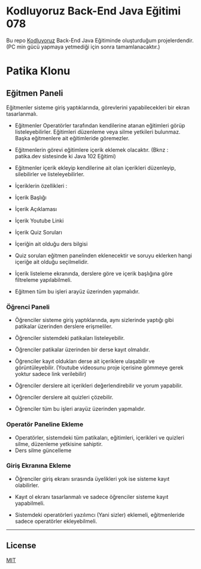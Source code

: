 # Kodluyoruz Back-End Java Eğitimi 078

Bu repo [Kodluyoruz](https://www.kodluyoruz.org) Back-End Java Eğitiminde 
oluşturduğum projelerdendir. (PC min gücü yapmaya yetmediği için sonra tamamlanacaktır.)

# Patika Klonu

## Eğitmen Paneli

Eğitmenler sisteme giriş yaptıklarında, görevlerini yapabilecekleri bir ekran tasarlanmalı.

- Eğitmenler Operatörler tarafından kendilerine atanan eğitimleri görüp listeleyebilirler. Eğitimleri düzenleme veya silme yetkileri bulunmaz. Başka eğitmenlere ait eğitimleride göremezler.

- Eğitmenlerin görevi eğitimlere içerik eklemek olacaktır. (Bknz : patika.dev sistesinde ki Java 102 Eğitimi)

- Eğitmenler içerik ekleyip kendilerine ait olan içerikleri düzenleyip, silebilirler ve listeleyebilirler.

- İçeriklerin özellikleri :

- İçerik Başlığı

- İçerik Açıklaması

- İçerik Youtube Linki

- İçerik Quiz Soruları

- İçeriğin ait olduğu ders bilgisi

- Quiz soruları eğitmen panelinden eklenecektir ve soruyu eklerken hangi içeriğe ait olduğu seçilmelidir.

- İçerik listeleme ekranında, derslere göre ve içerik başlığına göre filtreleme yapılabilmeli. 

- Eğitmen tüm bu işleri arayüz üzerinden yapmalıdır.

### Öğrenci Paneli 

- Öğrenciler sisteme giriş yaptıklarında, aynı sizlerinde yaptığı gibi patikalar üzerinden derslere erişmeliler.

- Öğrenciler sistemdeki patikaları listeleyebilir.

- Öğrenciler patikalar üzerinden bir derse kayıt olmalıdır. 

- Öğrenciler kayıt oldukları derse ait içeriklere ulaşabilir ve görüntüleyebilir. (Youtube videosunu proje içerisine gömmeye gerek yoktur sadece link verilebilir)

- Öğrenciler derslere ait içerikleri değerlendirebilir ve yorum yapabilir.

- Öğrenciler derslere ait quizleri çözebilir.

- Öğrenciler tüm bu işleri arayüz üzerinden yapmalıdır.

### Operatör Paneline Ekleme

- Operatörler, sistemdeki tüm patikaları, eğitimleri, içerikleri ve quizleri silme, düzenleme yetkisine sahiptir.
- Ders silme güncelleme

### Giriş Ekranına Ekleme

- Öğrenciler giriş ekranı sırasında üyelikleri yok ise sisteme kayıt olabilirler.

- Kayıt ol ekranı tasarlanmalı ve sadece öğrenciler sisteme kayıt yapabilmeli. 

- Sistemdeki operatörleri yazılımcı (Yani sizler) eklemeli, eğitmenleride sadece operatörler ekleyebilmeli.

---
## License
[MIT](https://choosealicense.com/licenses/mit/)
